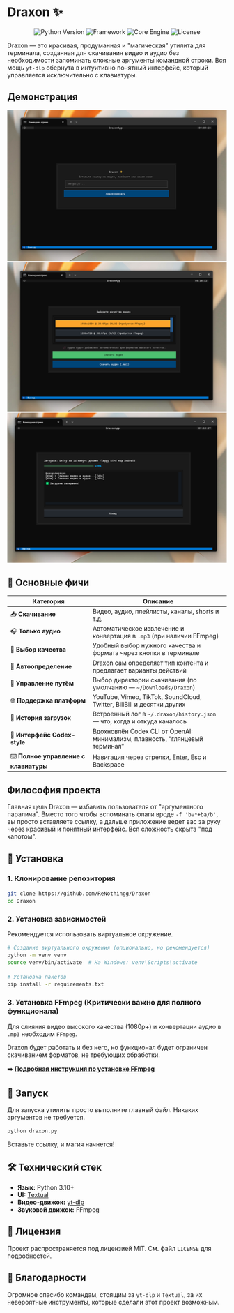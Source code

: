 # Draxon ✨

<p align="center">
  <img src="https://img.shields.io/badge/python-3.10+-brightgreen.svg" alt="Python Version">
  <img src="https://img.shields.io/badge/UI-Textual-purple.svg" alt="Framework">
  <img src="https://img.shields.io/badge/engine-yt--dlp-red.svg" alt="Core Engine">
  <img src="https://img.shields.io/badge/license-MIT-blue.svg" alt="License">
</p>

Draxon — это красивая, продуманная и "магическая" утилита для терминала, созданная для скачивания видео и аудио без необходимости запоминать сложные аргументы командной строки. Вся мощь `yt-dlp` обернута в интуитивно понятный интерфейс, который управляется исключительно с клавиатуры.

## Демонстрация
![Главная страница](.github/1.png)
![Выбор разрешения или аудио](.github/2.png)
![Скачалось вссе крч и не взорвалось ура](.github/3.png)

## 🎯 Основные фичи

| Категория                             | Описание                                                                    |
| ------------------------------------- | --------------------------------------------------------------------------- |
| 📥 **Скачивание**                     | Видео, аудио, плейлисты, каналы, shorts и т.д.                              |
| 🎧 **Только аудио**                   | Автоматическое извлечение и конвертация в `.mp3` (при наличии FFmpeg)        |
| 🎯 **Выбор качества**                 | Удобный выбор нужного качества и формата через кнопки в терминале            |
| 🧠 **Автоопределение**                | Draxon сам определяет тип контента и предлагает варианты действий           |
| 📁 **Управление путём**               | Выбор директории скачивания (по умолчанию — `~/Downloads/Draxon`)            |
| 🌐 **Поддержка платформ**             | YouTube, Vimeo, TikTok, SoundCloud, Twitter, BiliBili и десятки других      |
| 🔁 **История загрузок**               | Встроенный лог в `~/.draxon/history.json` — что, когда и откуда качалось     |
| 🎨 **Интерфейс Codex-style**          | Вдохновлён Codex CLI от OpenAI: минимализм, плавность, “глянцевый терминал” |
| ⌨️ **Полное управление с клавиатуры** | Навигация через стрелки, Enter, Esc и Backspace                             |

## Философия проекта

Главная цель Draxon — избавить пользователя от "аргументного паралича". Вместо того чтобы вспоминать флаги вроде `-f 'bv*+ba/b'`, вы просто вставляете ссылку, а дальше приложение ведет вас за руку через красивый и понятный интерфейс. Вся сложность скрыта "под капотом".

## 🔧 Установка

### 1. Клонирование репозитория
```bash
git clone https://github.com/ReNothingg/Draxon
cd Draxon
```

### 2. Установка зависимостей
Рекомендуется использовать виртуальное окружение.
```bash
# Создание виртуального окружения (опционально, но рекомендуется)
python -m venv venv
source venv/bin/activate  # На Windows: venv\Scripts\activate

# Установка пакетов
pip install -r requirements.txt
```

### 3. Установка FFmpeg (Критически важно для полного функционала)
Для слияния видео высокого качества (1080p+) и конвертации аудио в `.mp3` необходим `FFmpeg`.

Draxon будет работать и без него, но функционал будет ограничен скачиванием форматов, не требующих обработки.

➡️ **[Подробная инструкция по установке FFmpeg](.github/Install-ffmpeg.md)**

## 🚀 Запуск

Для запуска утилиты просто выполните главный файл. Никаких аргументов не требуется.
```bash
python draxon.py
```
Вставьте ссылку, и магия начнется!

## 🛠️ Технический стек
*   **Язык:** Python 3.10+
*   **UI:** [Textual](https://github.com/Textualize/textual)
*   **Видео-движок:** [yt-dlp](https://github.com/yt-dlp/yt-dlp)
*   **Звуковой движок:** FFmpeg

## 📄 Лицензия
Проект распространяется под лицензией MIT. См. файл `LICENSE` для подробностей.

## 🙏 Благодарности
Огромное спасибо командам, стоящим за `yt-dlp` и `Textual`, за их невероятные инструменты, которые сделали этот проект возможным.
